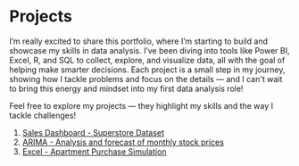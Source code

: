 # Projects

I’m really excited to share this portfolio, where I’m starting to build and showcase my skills in data analysis. I’ve been diving into tools like Power BI, Excel, R, and SQL to collect, explore, and visualize data, all with the goal of helping make smarter decisions. Each project is a small step in my journey, showing how I tackle problems and focus on the details — and I can't wait to bring this energy and mindset into my first data analysis role!

Feel free to explore my projects — they highlight my skills and the way I tackle challenges!

1. [Sales Dashboard - Superstore Dataset](https://github.com/NicoleHoppy/Projects/tree/main/Sales%20Dashboard%20-%20Superstore%20Dataset)
2. [ARIMA - Analysis and forecast of monthly stock prices](https://github.com/NicoleHoppy/Projects/tree/main/ARIMA%20-%20Analysis%20and%20forecast%20of%20monthly%20stock%20prices)
3. [Excel - Apartment Purchase Simulation](https://github.com/NicoleHoppy/Projects/tree/main/Excel%20-%20Apartment%20Purchase%20Simulation)
